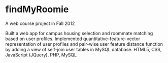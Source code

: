 findMyRoomie
============
  
  A web course project in Fall 2012 
  
  Built a web app for campus housing selection and roommate matching based on user profiles. Implemented quantitative-feature-vector representation of user profiles and pair-wise user feature distance function by adding a view of self-join user tables in MySQL database. HTML5, CSS, JavaScript (JQuery), PHP, MySQL
